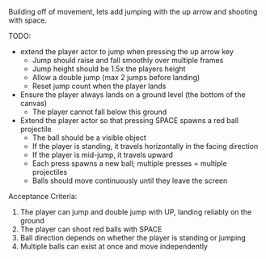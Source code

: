 Building off of movement, lets add jumping with the up arrow and shooting with space.

TODO:

- extend the player actor to jump when pressing the up arrow key
  - Jump should raise and fall smoothly over multiple frames
  - Jump height should be 1.5x the players height
  - Allow a double jump (max 2 jumps before landing)
  - Reset jump count when the player lands
- Ensure the player always lands on a ground level (the bottom of the canvas)
  - The player cannot fall below this ground
- Extend the player actor so that pressing SPACE spawns a red ball projectile
  - The ball should be a visible object
  - If the player is standing, it travels horizontally in the facing direction
  - If the player is mid-jump, it travels upward
  - Each press spawns a new ball; multiple presses = multiple projectiles
  - Balls should move continuously until they leave the screen

Acceptance Criteria:

1. The player can jump and double jump with UP, landing reliably on the ground
2. The player can shoot red balls with SPACE
3. Ball direction depends on whether the player is standing or jumping
4. Multiple balls can exist at once and move independently
